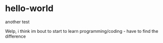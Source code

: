 # hello-world
another test

Welp, i think im bout to start to learn programming/coding - have to find the difference
